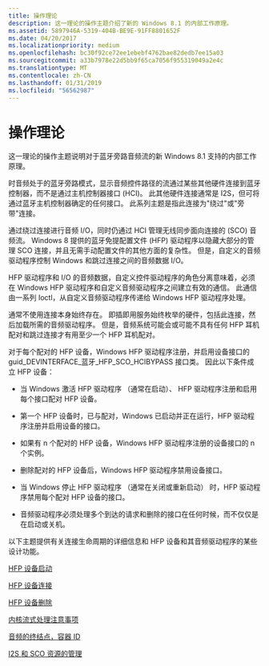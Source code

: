 ```yaml
---
title: 操作理论
description: 这一理论的操作主题介绍了新的 Windows 8.1 的内部工作原理。
ms.assetid: 5897946A-5319-404B-BE9E-91FF8801652F
ms.date: 04/20/2017
ms.localizationpriority: medium
ms.openlocfilehash: bc30f92ce72ee1ebebf4762bae82dedb7ee15a03
ms.sourcegitcommit: a33b7978e22d5bb9f65ca7056f955319049a2e4c
ms.translationtype: MT
ms.contentlocale: zh-CN
ms.lasthandoff: 01/31/2019
ms.locfileid: "56562987"
---
```

# <a name="theory-of-operation"></a>操作理论


这一理论的操作主题说明对于蓝牙旁路音频流的新 Windows 8.1 支持的内部工作原理。

时音频处于的蓝牙旁路模式，显示音频控件路径的流通过某些其他硬件连接到蓝牙控制器，而不是通过主机控制器接口 (HCI)。 此其他硬件连接通常是 I2S，但可将通过蓝牙主机控制器确定的任何接口。 此系列主题是指此连接为"绕过"或"旁带"连接。

通过绕过连接进行音频 I/O，同时仍通过 HCI 管理无线同步面向连接的 (SCO) 音频流。 Windows 8 提供的蓝牙免提配置文件 (HFP) 驱动程序以隐藏大部分的管理 SCO 连接，并且无需手动配置文件的其他方面的复杂性。 但是，自定义的音频驱动程序控制 Windows 和跳过连接之间的音频数据 I/O。

HFP 驱动程序和 I/O 的音频数据，自定义控件驱动程序的角色分离意味着，必须在 Windows HFP 驱动程序和自定义音频驱动程序之间建立有效的通信。 此通信由一系列 Ioctl，从自定义音频驱动程序传递给 Windows HFP 驱动程序处理。

通常不使用连接本身始终存在。 即插即用服务始终枚举的硬件，包括此连接，然后加载所需的音频驱动程序。 但是，音频系统可能会或可能不具有任何 HFP 耳机配对和跳过连接才有用至少一个 HFP 耳机配对。

对于每个配对的 HFP 设备，Windows HFP 驱动程序注册，并启用设备接口的 guid\_DEVINTERFACE\_蓝牙\_HFP\_SCO\_HCIBYPASS 接口类。 因此以下条件成立 HFP 设备：

-   当 Windows 激活 HFP 驱动程序 （通常在启动）、 HFP 驱动程序注册和启用每个接口配对 HFP 设备。

-   第一个 HFP 设备时，已与配对，Windows 已启动并正在运行，HFP 驱动程序注册并启用设备的接口。

-   如果有 n 个配对的 HFP 设备，Windows HFP 驱动程序注册的设备接口的 n 个实例。

-   删除配对的 HFP 设备后，Windows HFP 驱动程序禁用设备接口。

-   当 Windows 停止 HFP 驱动程序 （通常在关闭或重新启动） 时，HFP 驱动程序禁用每个配对 HFP 设备的接口。

-   音频驱动程序必须处理多个到达的请求和删除的接口在任何时候，而不仅仅是在启动或关机。

以下主题提供有关连接生命周期的详细信息和 HFP 设备和其音频驱动程序的某些设计功能。

[HFP 设备启动](startup.md)

[HFP 设备连接](hfp-device-connection.md)

[HFP 设备删除](removal.md)

[内核流式处理注意事项](kernel-streaming-considerations.md)

[音频的终结点，容器 ID](audio-endpoint-container-id.md)

[I2S 和 SCO 资源的管理](management-of-i2s-and-sco-resources.md)

 

 




